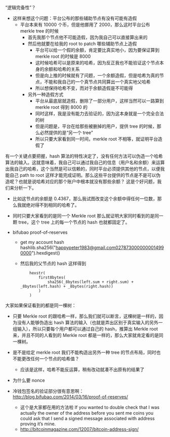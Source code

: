“逻辑完备性”？
- 这样来想这个问题：平台公布的那些辅助节点有没有可能有造假
  - 平台本来有 10000 个币，但是他挪用了 2000，那么这时平台公布 merkle tree 的时候
    - 首先我那个节点他不可能造假，因为我自己可以直接算出来的
    - 然后他就要在给我的 root to patch 哪些辅助节点上造假
      - 平台可以给一个假的余额，肯定要比真实地小，因为要保证算到 merkle root 的时候是 8000
      - 这时候哈希可以是原来的哈希，因为反正我也不能验证这个节点本身的余额和哈希的关系
      - 但是向上推的时候就有了问题，一个余额造假，但是哈希为真的节点，不能和我自己的一个真节点共同算出一个真实地父哈希
      - 所以想保持哈希不变，而对于余额造假是不可能得
    - 另外一种造假方式
      - 平台从最底层就造假，删除了一部分用户，这样当然可以一路算到 merkle root 得到 8000 的
      - 同时这样，我是没有能力去验证的，因为这本身就是一个完全合法的树
      - 但是问题是，平台在给那些被删掉的用户，提供 tree 的时候，那么必然提供的是“另一个 tree"
      - 所以只要大家看到同一时间，merkle root 不相等，就证明平台造假了


有一个关键点要把握，hash 算法的特性决定了，没有任何方法可以伪造一个哈希算法的输入。这就意味着，我自己可以通过我自己的信息（用户名和余额）来运算出我自己的哈希，这个当然是可以信赖的，同时平台必须提供其他的节点，以便我能自己 path to root 这样才能完成证明。那么这些平台提供的节点是不是可以伪造呢？也就是说哈希对应的那个账户中根本就没有那些余额？
这是个好问题，我们来分析一下。
  - 比如这节点的余额是 0.4367，那么我试图改变这个余额中得任何一位数，那么我就绝对得不到相同的哈希了。
  - 同时只要大家看到的是同一个 Merkle root 那么就证明大家同时看到的是同一颗 tree，这个 tree 上的每一个节点的 hash 也就都固定了。

- bifubao proof-of-reserves
  - get my account hash 
    hashlib.sha256("happypeter1983@gmail.com0278730000000014990000").hexdigest()

  - 然后我的父节点的 hash 这样得到

			hexstr(
			    first8bytes(
			        sha256(_8bytes(left.sum + right.sum) + _8bytes(left.hash) + _8bytes(right.hash))
			    )
			)


大家如果保证看到的都是同一棵树：
- 只要 Merkle root 的跟哈希一样，那么我们就可以断言，这棵树是一样的，因为没有人能够伪造出 hash 算法的输入（也就是弄出区别于真实输入的另外一组输入），所以只要每个用户都可以通过自己的 hash，推算出 Merkle root 来，并且不同的人看到的 Merkle root 都是一样的，那么大家就肯定看的是同一棵树。


- 是不是给定 merkle root 我们不能构造出另外一种 tree 的节点布局，同时也不能更改任何一个节点的哈希值？
  - 应该是这样，哈希不能反运算，稍有改动就凑不出原有的结果了

- 为什么要 nonce

- 冷钱包签名的验证部分很有意思啊：http://blog.bifubao.com/2014/03/16/proof-of-reserves/
  - 这个是大家都在用的方法啦
    If you wanted to double check that I was actually the owner of the address before you sent me coins you could ask that I send a signed message associated with address proving it’s mine.
  - http://bitcoinmagazine.com/12007/bitcoin-address-sign/
  

